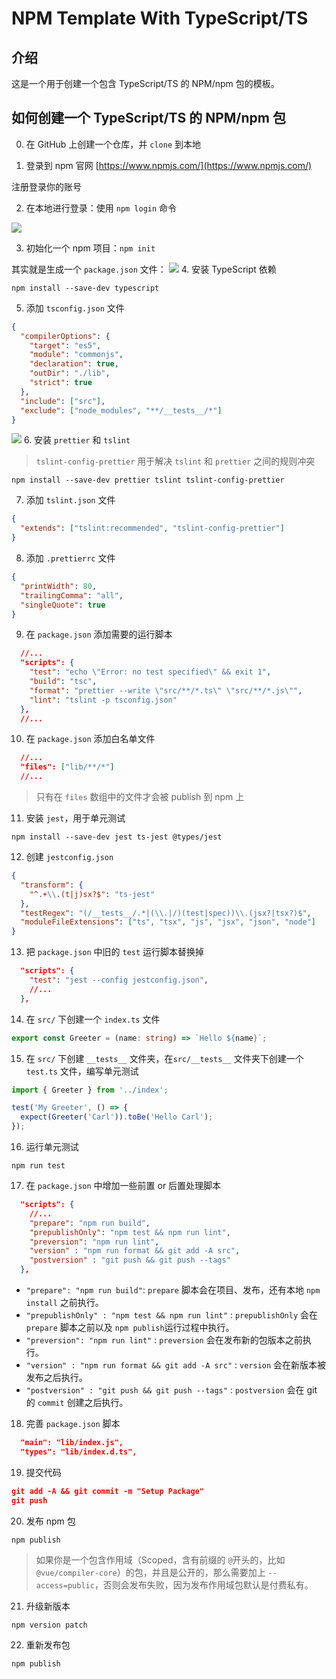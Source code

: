 # NPM Template With TypeScript/TS

## 介绍

这是一个用于创建一个包含 TypeScript/TS 的 NPM/npm 包的模板。


## 如何创建一个 TypeScript/TS 的 NPM/npm 包

0. 在 GitHub 上创建一个仓库，并 `clone` 到本地

1. 登录到 npm 官网 [https://www.npmjs.com/](https://www.npmjs.com/)

注册登录你的账号

2. 在本地进行登录：使用 `npm login` 命令

![](https://img-blog.csdnimg.cn/687a552c1e2a4742ae5e2a53a3e6b324.png)

3. 初始化一个 npm 项目：`npm init`

其实就是生成一个 `package.json` 文件：
![](https://img-blog.csdnimg.cn/b2d762275fda4c9e8880b7f35b148402.png)
4. 安装 TypeScript 依赖
```shell
npm install --save-dev typescript
```

5. 添加 `tsconfig.json` 文件

```json
{
  "compilerOptions": {
    "target": "es5",
    "module": "commonjs",
    "declaration": true,
    "outDir": "./lib",
    "strict": true
  },
  "include": ["src"],
  "exclude": ["node_modules", "**/__tests__/*"]
}
```
![](https://img-blog.csdnimg.cn/4d57e4ebd8684719ac57195e11168597.png)
6. 安装 `prettier` 和 `tslint`

> `tslint-config-prettier` 用于解决 `tslint` 和 `prettier` 之间的规则冲突

```shell
npm install --save-dev prettier tslint tslint-config-prettier
```

7. 添加 `tslint.json` 文件

```json
{
  "extends": ["tslint:recommended", "tslint-config-prettier"]
}

```

8. 添加 `.prettierrc` 文件

```json
{
  "printWidth": 80,
  "trailingComma": "all",
  "singleQuote": true
}
```

9. 在 `package.json` 添加需要的运行脚本

```json
  //...
  "scripts": {
    "test": "echo \"Error: no test specified\" && exit 1",
    "build": "tsc",
    "format": "prettier --write \"src/**/*.ts\" \"src/**/*.js\"",
    "lint": "tslint -p tsconfig.json"
  },
  //...
```

10. 在 `package.json` 添加白名单文件
```json
  //...
  "files": ["lib/**/*"]
  //...
```

> 只有在 `files`  数组中的文件才会被 publish 到 npm 上

11. 安装 `jest`，用于单元测试
```shell
npm install --save-dev jest ts-jest @types/jest
```

12. 创建 `jestconfig.json`
```json
{
  "transform": {
    "^.+\\.(t|j)sx?$": "ts-jest"
  },
  "testRegex": "(/__tests__/.*|(\\.|/)(test|spec))\\.(jsx?|tsx?)$",
  "moduleFileExtensions": ["ts", "tsx", "js", "jsx", "json", "node"]
}
```

13. 把 `package.json` 中旧的 `test` 运行脚本替换掉
```json
  "scripts": {
    "test": "jest --config jestconfig.json",
    //...
  },
```

14. 在 `src/` 下创建一个 `index.ts` 文件
```typescript
export const Greeter = (name: string) => `Hello ${name}`;
```

15. 在 `src/` 下创建 `__tests__` 文件夹，在`src/__tests__` 文件夹下创建一个 `test.ts` 文件，编写单元测试

```typescript
import { Greeter } from '../index';

test('My Greeter', () => {
  expect(Greeter('Carl')).toBe('Hello Carl');
});
```

16. 运行单元测试
```shell
npm run test
```

17. 在 `package.json` 中增加一些前置 or 后置处理脚本
```json
  "scripts": {
    //...
    "prepare": "npm run build",
    "prepublishOnly": "npm test && npm run lint",
    "preversion": "npm run lint",
    "version" : "npm run format && git add -A src",
    "postversion" : "git push && git push --tags"
  },
```
- `"prepare": "npm run build"`: `prepare` 脚本会在项目、发布，还有本地 `npm install` 之前执行。
- `"prepublishOnly" : "npm test && npm run lint"` : `prepublishOnly` 会在 `prepare` 脚本之前以及 `npm publish`运行过程中执行。
- `"preversion": "npm run lint"` : `preversion` 会在发布新的包版本之前执行。
- `"version" : "npm run format && git add -A src"` : `version` 会在新版本被发布之后执行。
- `"postversion" : "git push && git push --tags"` : `postversion` 会在 git 的 `commit` 创建之后执行。

18. 完善 `package.json` 脚本
```json
  "main": "lib/index.js",
  "types": "lib/index.d.ts",
```

19. 提交代码
```json
git add -A && git commit -m "Setup Package"
git push
```

20. 发布 npm 包
```shell
npm publish
```
> 如果你是一个包含作用域（Scoped，含有前缀的 `@`开头的，比如 `@vue/compiler-core`）的包，并且是公开的，那么需要加上 `--access=public`，否则会发布失败，因为发布作用域包默认是付费私有。

21. 升级新版本
```shell
npm version patch
```

22. 重新发布包
```shell
npm publish
```